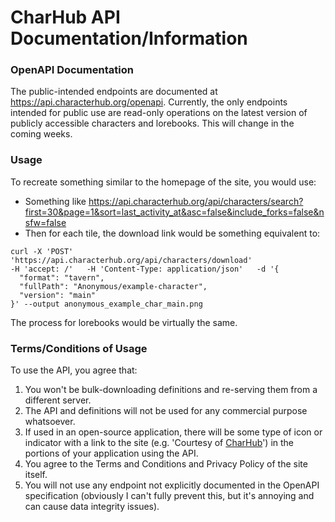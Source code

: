 # CharHub API Documentation/Information

### OpenAPI Documentation
The public-intended endpoints are documented at https://api.characterhub.org/openapi. 
Currently, the only endpoints intended for public use are read-only operations on the latest version of publicly accessible characters and lorebooks.
This will change in the coming weeks.

### Usage
To recreate something similar to the homepage of the site, you would use:
- Something like https://api.characterhub.org/api/characters/search?first=30&page=1&sort=last_activity_at&asc=false&include_forks=false&nsfw=false
- Then for each tile, the download link would be something equivalent to:
```
curl -X 'POST'   'https://api.characterhub.org/api/characters/download' 
-H 'accept: /'   -H 'Content-Type: application/json'   -d '{
  "format": "tavern",
  "fullPath": "Anonymous/example-character",
  "version": "main"
}' --output anonymous_example_char_main.png
```

The process for lorebooks would be virtually the same. 


### Terms/Conditions of Usage
To use the API, you agree that:
1. You won't be bulk-downloading definitions and re-serving them from a different server.
2. The API and definitions will not be used for any commercial purpose whatsoever.
3. If used in an open-source application, there will be some type of icon or indicator with a link to the site (e.g. 'Courtesy of [CharHub](https://www.characterhub.org/)') in the portions of your application using the API.
4. You agree to the Terms and Conditions and Privacy Policy of the site itself.
5. You will not use any endpoint not explicitly documented in the OpenAPI specification (obviously I can't fully prevent this, but it's annoying and can cause data integrity issues).
